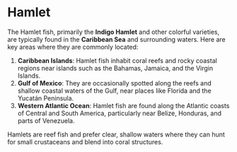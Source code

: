 # Hamlet

The Hamlet fish, primarily the **Indigo Hamlet** and other colorful varieties, are typically found in the **Caribbean Sea** and surrounding waters. Here are key areas where they are commonly located:

1. **Caribbean Islands**: Hamlet fish inhabit coral reefs and rocky coastal regions near islands such as the Bahamas, Jamaica, and the Virgin Islands.
2. **Gulf of Mexico**: They are occasionally spotted along the reefs and shallow coastal waters of the Gulf, near places like Florida and the Yucatán Peninsula.
3. **Western Atlantic Ocean**: Hamlet fish are found along the Atlantic coasts of Central and South America, particularly near Belize, Honduras, and parts of Venezuela.

Hamlets are reef fish and prefer clear, shallow waters where they can hunt for small crustaceans and blend into coral structures.
